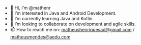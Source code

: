 - 👋 Hi, I’m @mathenr
- 👀 I’m interested in Java and Android Development.
- 🌱 I’m currently learning Java and Kotlin.
- 💞️ I’m looking to collaborate on development and agile skills.
- 📫 How to reach me on:  <a href="mailto:matheushenriquesad@gmail.com?subject=Olá, Matheus">matheushenriquesad@gmail.com</a> /  <a href="mailto:matheusmendes@aedu.com?subject=Olá, Matheus">matheusmendes@aedu.com</a>
<!---
mathenr/mathenr is a ✨ special ✨ repository because its `README.md` (this file) appears on your GitHub profile.
You can click the Preview link to take a look at your changes.
--->
